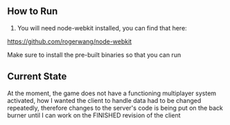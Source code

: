 How to Run
---
1. You will need node-webkit installed, you can find that here:

https://github.com/rogerwang/node-webkit

Make sure to install the pre-built binaries so that you can run

Current State
----
At the moment, the game does not have a functioning multiplayer system activated, how I wanted the client to handle data
had to be changed repeatedly, therefore changes to the server's code is being put on the back burner until I can work on the FINISHED revision of the client


